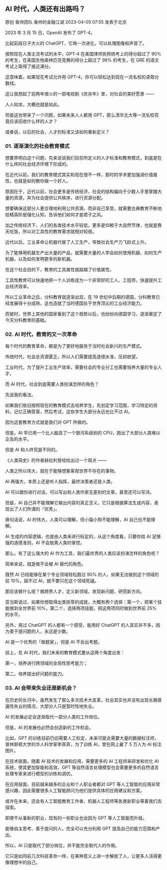 ## AI 时代，人类还有出路吗？

原创 香帅团队 香帅的金融江湖 2023-04-05 07:55 发表于北京

2023 年 3 月 15 日，OpenAI 发布了 GPT-4。

比起前段日子大火的 ChatGPT，它再一次进化，可以处理图像和声音了。

按照现在人类主流考试的水平，GPT-4 在美国律师执照统考上的得分超过了 90% 的考生，在美国生物奥林匹克竞赛的得分上超过了 99% 的考生，在 GRE 的语文考试上取得了接近满分。

这意味着，如果现在考试允许用 GPT-4，你可以轻松达到现在一流名校的录取分数线。

这让我想起了前两年很火的一部电视剧《庆余年》里，对社会的美好愿景 ——

人人如龙，大概也就是如此。

但是这也带来了一个问题，如果未来人人都用 GPT，那么清华北大等一流名校究竟应该招收什么样的人才？

或者说，以后的社会，人才的标准又该如何重新定义？

### 01. 逐渐演化的社会教育模式

想要弄明白这个问题，先来说说我们目前所定义的人才标准和教育模式，到底是在什么样的社会经济环境下形成的。

在近代以前，我们的教育模式其实和现在很不一样，那时的学术更加强调价值属性，也就是如何教你做一个好人。

原因在于，近代以前，社会更多是传统经济，社会的结构偏向于少数人手里掌握大量的资源，并为社会提供公共秩序，进行资源分配。

想要确保这部分人更合理地利用公共资源，而非自己享受，就需要古典教育不断地给精英阶层强化认知，告诉他们如何才是君子之风。

加之传统经济下，人们的各类技术水平较低，更多是仰赖于大自然节律，也就是靠天吃饭，所以对工具性的教育需求就相对较弱。

近代以后，工业革命让机器代替了人工生产，导致社会生产力飞跃式上升。

为了能够用机器生产出大量的产品，就需要大量的人学会如何使用机器、如何生产机器，以及如何发明更多的新机器。

在这个社会目的下，教育的工具属性就超越了价值属性。

工具性教育可以快速地把一个人训练成为一个非常好的工人、工程师，快速提升工业经济效率。

所以工业革命之后，分科教育就逐渐出现，在 19 世纪中后期的德国，分科教育已经发展得十分成熟，这也造就了当时德国处于世界顶尖的工业经济能力。

而彼时，世界上其他的国家看到了这个趋势以后，也纷纷向德国学习，逐渐奠定了今天分科教育的基础。

### 02. AI 时代，教育的又一次革命

每个时代的教育革命，都是为了更好地服务于当时社会新兴的生产模式。

传统时代，社会总资源匮乏，所以人们需要提高道德水准，压抑欲望。

工业时代，为了提升工业生产效率，需要社会的专业分工也需要培养大量的专业人才。

而 AI 时代，社会到底需要人类扮演怎样的角色？

先说我的看法。

如果我们依旧按照现在的教育模式去培养学生，先划定学习范围，学习特定的资料，记忆正确答案，然后考试，这些学生大部分永远也比不过 AI。

因为这套教育方式就是我们对 GPT 所做的。

但是，AI 早已用一个比人脑高了一个银河系级别的 CPU，跑出了大部分人类难以企及的水平。

但是 AI 和人终究是不同的。

《人类简史》的作者赫拉利曾经给出过一个观点 ——

人类之所以伟大，就在于能够想象客观世界不存在的事物。

AI 再强大，本质上还是听人指挥，最终决策者还是人类。

AI 可以跟你进行对话，可以写出和人类作家无差别的文章，甚至还可以写诗。

但是，AI 自己并不能理解它输出内容的真正含义，它只是根据算法生成内容，表现出了人们所谓的「优秀」。

换句话说，AI 的伟大，人类可以理解，但小猫小狗不能理解，AI 自己也不能理解。

AI 生成的内容逻辑，也是由人类来进行标定的，从这个角度看，只要你给 AI 足够强的道德准则，AI 不会脱离人类的掌控。

那么，有了这么强大的 AI 作为工具，我们最优秀的人类应该扮演怎样的角色呢？

简单来说，就是做不会被 AI 替代的角色。

既然 AI 已经能够在某个专业领域轻松跑过 90% 的人，如果无法做到这个领域的前 10%，超不过 AI，就不要只在这个领域死磕。

那应该做什么呢？做跨界人才，定义新领域，发现新问题，研究新方向。

亚当斯说过，如果你想取得出类拔萃的成就，大概有两个选择：第一个，把某个技能做到全世界前 10%，第二个，选择两项技能，把这两项同时做到世界前 25% 的水平。

另外，用过 ChatGPT 的人都有一个感受，能用好 ChatGPT 的人其实并不多，因为善于提问题的人，永远是少数。

AI 是一个优秀的「做题家」，但是 AI 不会出考题。

综上，在 AI 时代，我们未来的教育模式要从这两个角度出发：

第一，培养进行跨领域的全局性思考能力；

第二，培养提出好问题的能力。

### 03. AI 会带来失业还是新机会？

在历史的长河中，虽然发生了那么多次技术大变革，社会其实也并没有出现长期普遍性失业的情况，大部分人只是暂时性地失业。

AI 的发展必定会逐渐取代一部分人类的工作岗位。

但是，AI 的发展也必然会创造新的工作机会。

比如，GPT 的训练目前仍旧需要人工标定，未来可能会需要大量的数据标注师，普林斯顿大学的华人科学家李菲菲，为了训练 AI，曾在网上雇了 5 万人为 AI 标注图片。

在技术层面，随着 AI 技术的发展和应用，需要更多的 AI 工程师来研发和优化 AI 系统，使其更加智能和高效。GPT 等自然语言处理模型也会需要更多的自然语言处理专家来进行模型的训练和调优。

在应用层面，目前越来越多的企业和个人职业者都对 GPT 等人工智能的应用非常感兴趣，因此需要很多人工智能顾问为他们提供具体的应用建议和方案。

或许在未来，还会有人工智能教育工作者、机器人工程师等各类新职业等着我们去探索。

即使不从事新的职业，现有的一些职业也会因为 GPT 等人工智能而升级。

能够自主思考、善于提问的人，完全可以充分利用 GPT 提高自己的能力范围和产出。

所以，AI 只是取代了部分岗位，并不能完全取代人的作用。

它只是如同前几次科技革命一样，在某种意义上进一步解放了人，让更多人活得更像理想中的自己。